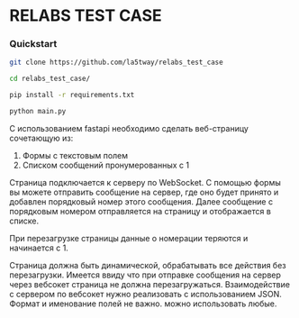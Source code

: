 # RELABS TEST CASE

### Quickstart

```bash
git clone https://github.com/la5tway/relabs_test_case

cd relabs_test_case/

pip install -r requirements.txt

python main.py
```

С использованием fastapi необходимо сделать веб-страницу сочетающую из:
1. Формы с текстовым полем
2. Списком сообщений пронумерованных с 1

Страница подключается к серверу по WebSocket.
С помощью формы вы можете отправить сообщение на сервер, где оно будет принято и добавлен порядковый номер этого сообщения.
Далее сообщение с порядковым номером отправляется на страницу и отображается в списке.

При перезагрузке страницы данные о номерации теряются и начинается с 1.

Страница должна быть динамической, обрабатывать все действия без перезагрузки. Имеется ввиду что при отправке сообщения на сервер через вебсокет страница не должна перезагружаться.
Взаимодействие с сервером по вебсокет нужно реализовать с использованием JSON. Формат и именование полей не важно. можно использовать любые.